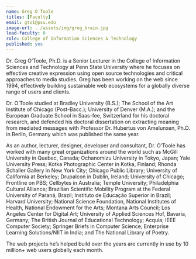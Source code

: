 ```yaml
---
name: Greg O'Toole
titles: [Faculty]
email: gto1@psu.edu
image-url: ../assets/img/greg_brain.jpg
lead-faculty: 0
role: College of Information Sciences & Technology	
published: yes
---
```

Dr. Greg O’Toole, Ph.D. is a Senior Lecturer in the College of Information Sciences and Technology at Penn State University where he focuses on effective creative expression using open source technologies and critical approaches to media studies. Greg has been working on the web since 1994, effectively building sustainable web ecosystems for a globally diverse range of users and clients.

Dr. O’Toole studied at Bradley University (B.S.); The School of the Art Institute of Chicago (Post-Bacc.); University of Denver (M.A.); and the European Graduate School in Saas-fee, Switzerland for his doctoral research, and defended his doctoral dissertation on extracting meaning from mediated messages with Professor Dr. Hubertus von Amelunxen, Ph.D. in Berlin, Germany which was published the same year.

As an author, lecturer, designer, developer and consultant, Dr. O’Toole has worked with many great organizations around the world such as McGill University in Quebec, Canada; Ochanomizu University in Tokyo, Japan; Yale University Press; Kotka Photographic Center in Kotka, Finland; Rhonda Schaller Gallery in New York City; Chicago Public Library; University of California at Berkeley; Drupalcon in Dublin, Ireland; University of Chicago; Frontline on PBS; Cellbytes in Australia; Temple University; Philadelphia Cultural Alliance; Brazilian Scientific Mobility Program at the Federal University of Paraná, Brazil; Instituto de Educação Superior in Brazil; Harvard University; National Science Foundation, National Institutes of Health, National Endowment for the Arts; Montana Arts Council; Los Angeles Center for Digital Art; University of Applied Sciences Hof, Bavaria, Germany; The British Journal of Educational Technology; Acquia; IEEE Computer Society; Springer Briefs in Computer Science; Enterprise Learning Solutions/NIIT in India; and The National Library of Poetry.

The web projects he’s helped build over the years are currently in use by 10 million+ web users globally each month.
